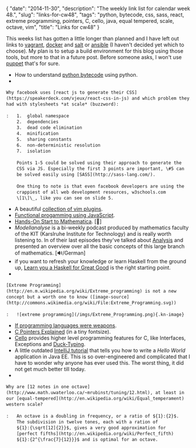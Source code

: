 {
    "date": "2014-11-30",
    "description": "The weekly link list for calendar week 48.",
    "slug": "links-for-cw48",
    "tags": "python, bytecode, css, sass, react, extreme programming, pointers, C, cello, java, equal tempered, scale, octave, vim",
    "title": "Links for cw48"
}

This weeks list has gotten a little longer than planned and I have left
out links to [vagrant](https://www.vagrantup.com/),
[docker](https://www.docker.com/) and [salt](http://www.saltstack.com/)
or [ansible](http://www.ansible.com/home) (I haven't decided yet which
to choose). My plan is to setup a build environment for this blog using
those tools, but more to that in a future post. Before someone asks, I
won't use [puppet](http://puppetlabs.com/) that's for sure.

-   How to understand [python
    bytecode](http://security.coverity.com/blog/2014/Nov/understanding-python-bytecode.html)
    using python.
-   

    Why facebook uses [react js to generate their CSS](https://speakerdeck.com/vjeux/react-css-in-js) and which problem they had with stylesheets *at scale* (buzzword):

    :   1.  global namespace
        2.  dependencies
        3.  dead code elimination
        4.  minification
        5.  sharing constants
        6.  non-deterministic resolution
        7.  isolation

        Points 1-5 could be solved using their approach to generate the
        CSS via JS. Especially the first 3 points are important, \#5 can
        be solved easily using [SASS](http://sass-lang.com/).

        One thing to note is that even facebook developers are using the
        crappiest of all web development resources, w3schools.com
        \[1\]\_, like you can see on slide 5.

-   A beautiful [collection of vim plugins](http://vimawesome.com/).
-   [Functional progamming using
    JavaScript](http://scott.sauyet.com/Javascript/Talk/2014/01/FuncProgTalk/#slide-0).
-   [Hands-On Start to
    Mathematica](https://www.youtube.com/playlist?list=PLxn-kpJHbPx1TOYrbMrvqOztwg0Ncv07e).
    \[🎥\]
-   *Modellanalyse* is a bi-weekly podcast produced by mathematics
    faculty of the KIT (Karslruhe Institute for Technology) and is
    really worth listening to. In of their last episodes they've talked
    about [Analysis](http://www.math.kit.edu/ianm4/seite/ma-analysis/de)
    and presented an overview over all the basic concepts of this large
    branch of mathematics. \[🔊/German\]
-   if you want to refresh your knowledge or learn Haskell from the
    ground up, [Learn you a Haskell for Great
    Good](http://learnyouahaskell.com/chapters) is the right
    starting point.
-   

    [Extreme Programming](http://en.m.wikipedia.org/wiki/Extreme_programming) is not a new concept but a worth one to know ([image-source](http://commons.wikimedia.org/wiki/File:Extreme_Programming.svg))

    :   ![extreme programming](/imgs/Extreme_Programming.png){.kn-image}

-   [If programming languages were
    weapons](http://bjorn.tipling.com/if-programming-languages-were-weapons).
-   [C Pointers
    Explained](http://karwin.blogspot.de/2012/11/c-pointers-explained-really.html)
    (in a tiny fontsize).
-   [Cello](https://github.com/orangeduck/libCello) provides higher
    level programming features for C, like Interfaces, Exceptions and
    [Duck-Typing](http://en.wikipedia.org/wiki/Duck_typing).
-   A little outdated [IntelliJ
    tutorial](http://wiki.jetbrains.net/intellij/Developing_and_running_a_Java_EE_Hello_World_application)
    that tells you how to write a *Hello World* application in Java EE.
    This is so over-engineered and complicated that I have to wonder why
    anyone has ever used this. The worst thing, it did not get much
    better till today.
-   

    Why are [12 notes in one octave](http://www.math.uwaterloo.ca/~mrubinst/tuning/12.html), at least in our [equal-tempered](http://en.wikipedia.org/wiki/Equal_temperament) western scale?

    :   An octave is a doubling in frequency, or a ratio of ${1}:{2}$.
        The subdivision in twelve tones, each with a ration of
        ${1}:{\sqrt[12]{2}}$, gives a very good approximation for
        [perfect fifths](http://en.wikipedia.org/wiki/Perfect_fifth)
        ${1}:{2^{\frac{7}{12}}}$ and is optimal for an octave.
